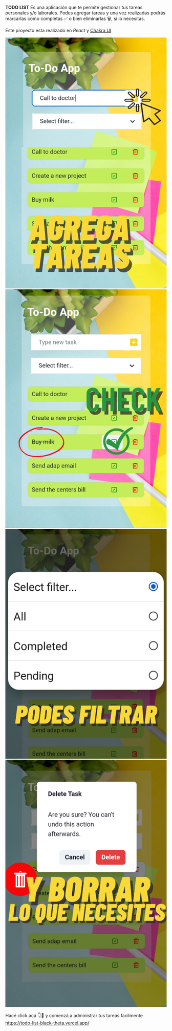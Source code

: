 
**TODO LIST** Es una aplicación que te permite gestionar tus tareas personales y/o laborales.
Podes agregar tareas y una vez realizadas podrás  marcarlas como completas ✅ o bien eliminarlas 🗑, si lo necesitas. 

Este proyecto esta realizado en *React*  y [Chakra UI](https://chakra-ui.com/ "Chakra UI")

![Agrega tus tareas](./assets/R1.png)
![Marcá las completas](./assets/R2.png)
![Filtrá como necesites](./assets/R3.png)
![Borrá cuando quieras](./assets/R4.png)

Hacé click acá 👇📲 y comenzá a administrar tus tareas facilmente 
https://todo-list-black-theta.vercel.app/
